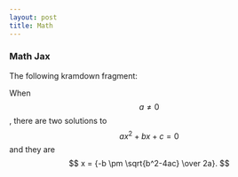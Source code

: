 ```yaml
---
layout: post
title: Math
---
```


### Math Jax


The following kramdown fragment:

When $$ a \ne 0 $$, there are two solutions to $$ ax^2 + bx + c = 0 $$ and they are
$$
x = {-b \pm \sqrt{b^2-4ac} \over 2a}.
$$

